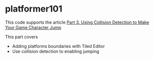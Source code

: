 # platformer101

This code supports the
article [Part 3. Using Collision Detection to Make Your Game Character Jump](https://hackernoon.com/using-collision-detection-to-make-your-game-character-jump)

This part covers

- Adding platforms boundaries with Tiled Editor
- Use collision detection to enabling jumping